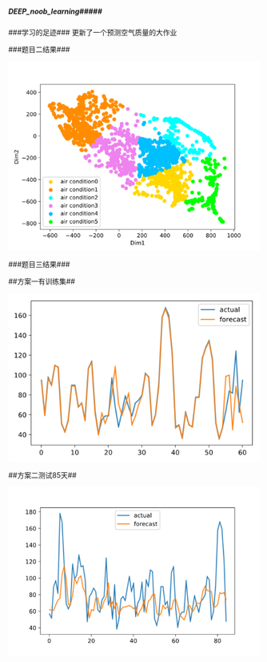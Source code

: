##### DEEP_noob_learning#####
###学习的足迹###
更新了一个预测空气质量的大作业

###题目二结果###

![Image text](https://github.com/leaky1997/GAN_noob_learning/raw/master/img/AE.png)

###题目三结果###

##方案一有训练集##

![Image text](https://github.com/leaky1997/GAN_noob_learning/raw/master/img/forecast4-5.png)

##方案二测试85天##

![Image text](https://github.com/leaky1997/GAN_noob_learning/raw/master/img/laji.png)
